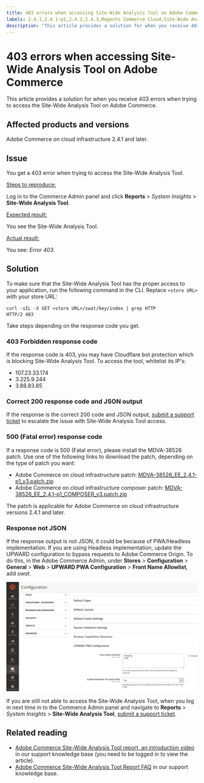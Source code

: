 ```yaml
---
title: 403 errors when accessing Site-Wide Analysis Tool on Adobe Commerce
labels: 2.4.1,2.4.1-p1,2.4.2,2.4.3,Magento Commerce Cloud,Site-Wide Analysis Tool,admin,error,permissions,troubleshooting,Magento,Adobe Commerce,cloud infrastructure
description: "This article provides a solution for when you receive 403 errors when trying to access the Site-Wide Analysis Tool on Adobe Commerce."
---
```


# 403 errors when accessing Site-Wide Analysis Tool on Adobe Commerce

This article provides a solution for when you receive 403 errors when trying to access the Site-Wide Analysis Tool on Adobe Commerce.

## Affected products and versions

Adobe Commerce on cloud infrastructure 2.4.1 and later.

## Issue

You get a 403 error when trying to access the Site-Wide Analysis Tool.

 <u>Steps to reproduce:</u>

Log in to the Commerce Admin panel and click **Reports** > *System Insights* > **Site-Wide Analysis Tool**.

 <u>Expected result:</u>

You see the Site-Wide Analysis Tool.

<u>Actual result:</u>

You see: *Error 403.*


## Solution

To make sure that the Site-Wide Analysis Tool has the proper access to your application, run the following command in the CLI. Replace `<store URL>` with your store URL:

```cURL
curl -sIL -X GET <store URL>/swat/key/index | grep HTTP
HTTP/2 403
```

Take steps depending on the response code you get.

### 403 Forbidden response code

If the response code is 403, you may have Cloudflare bot protection which is blocking Site-Wide Analysis Tool. To access the tool, whitelist its IP's:

* 107.23.33.174
* 3.225.9.244
* 3.88.83.85

### Correct 200 response code and JSON output

If the response is the correct 200 code and JSON output, [submit a support ticket](https://support.magento.com/hc/en-us/articles/360000913794#submit-ticket) to escalate the issue with Site-Wide Analysis Tool access.


### 500 (Fatal error) response code

If a response code is 500 (Fatal error), please install the MDVA-38526 patch. Use one of the following links to download the patch, depending on the type of patch you want:

* Adobe Commerce on cloud infrastructure patch: [MDVA-38526_EE_2.4.1-p1_v3.patch.zip](assets/MDVA-38526_EE_2.4.1-p1_v3.patch.zip)
* Adobe Commerce on cloud infrastructure composer patch: [MDVA-38526_EE_2.4.1-p1_COMPOSER_v3.patch.zip](assets/MDVA-38526_EE_2.4.1-p1_COMPOSER_v3.patch.zip)

The patch is applicable for Adobe Commerce on cloud infrastructure versions 2.4.1 and later.

### Response not JSON

If the response output is not JSON, it could be because of PWA/Headless implementation. If you are using Headless implementation, update the UPWARD configuration to bypass requests to Adobe Commerce Origin. To do this, in the Adobe Commerce Admin, under **Stores** > **Configuration** > **General** > **Web** > **UPWARD PWA Configuration** > **Front Name Allowlist**, add *swat*.

![Upward_configuration](assets/upward_pwa.png)

If you are still not able to access the Site-Wide Analysis Tool, when you log in next time in to the Commerce Admin panel and navigate to **Reports** > *System Insights* > **Site-Wide Analysis Tool**, [submit a support ticket](https://support.magento.com/hc/en-us/articles/360000913794#submit-ticket).

## Related reading

* [Adobe Commerce Site-Wide Analysis Tool report, an introduction video](https://support.magento.com/hc/en-us/articles/360048980691-Magento-Site-Wide-Analysis-Tool-report-an-introduction-video) in our support knowledge base (you need to be logged in to view the article).
* [Adobe Commerce Site-Wide Analysis Tool Report FAQ](https://support.magento.com/hc/en-us/articles/360048646671-Magento-Site-Wide-Analysis-Tool-Report-FAQ) in our support knowledge base.
 